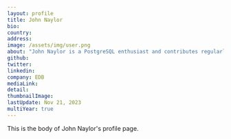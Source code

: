 ```yaml
---
layout: profile
title: John Naylor
bio: 
country: 
address: 
image: /assets/img/user.png
about: "John Naylor is a PostgreSQL enthusiast and contributes regularly to 2ndQuadrant blog"
github:
twitter: 
linkedin:
company: EDB
mediaLink:
detail:
thumbnailImage:
lastUpdate: Nov 21, 2023
multiYear: true
---
```


This is the body of John Naylor's profile page.
